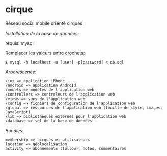 cirque
======

Réseau social mobile orienté cirques

_Installation de la base de données:_

requis: mysql

Remplacer les valeurs entre crochets:

``$ mysql -h localhost -u [user] -p[password] < db.sql``

_Arborescence:_
	
	/ios => application iPhone
	/android => application Android
	/models => modèles de l'application web
	/controllers => controleurs de l'application web
	/views => vues de l'application web
	/config => fichiers de configuration de l'application web
	/global => ressources de l'application web (feuille de style, images, JavaScript)
	/lib => bibliothèques externes pour l'application web
	/database => sql de la base de données

_Bundles:_

	membership => cirques et utilisateurs
	location => géolocalisation
	activity => abonnements (follow), notes, commentaires
